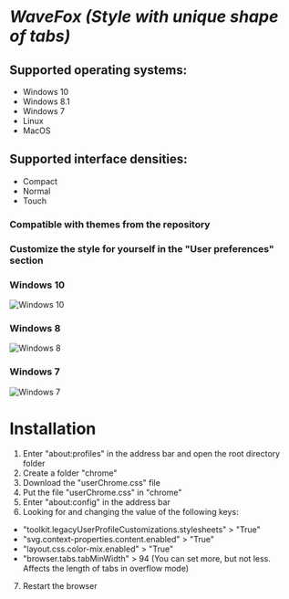# *WaveFox (Style with unique shape of tabs)*

## Supported operating systems:
* Windows 10
* Windows 8.1
* Windows 7
* Linux 
* MacOS

## Supported interface densities:
* Compact
* Normal
* Touch

### Compatible with themes from the repository

### Customize the style for yourself in the "User preferences" section

### Windows 10
![Windows 10](https://user-images.githubusercontent.com/85301851/123125139-ee92c380-d450-11eb-8458-1e12fdc7e847.png)

### Windows 8
![Windows 8](https://user-images.githubusercontent.com/85301851/123125196-f94d5880-d450-11eb-93c3-c1d0331a8069.png)

### Windows 7
![Windows 7](https://user-images.githubusercontent.com/85301851/123125224-fe120c80-d450-11eb-8410-f9d90e5d5d9b.png)

# Installation
1) Enter "about:profiles" in the address bar and open the root directory folder
2) Create a folder "chrome"
3) Download the "userChrome.css" file
4) Put the file "userChrome.css" in "chrome"
5) Enter "about:config" in the address bar
6) Looking for and changing the value of the following keys:
* "toolkit.legacyUserProfileCustomizations.stylesheets" > "True"
* "svg.context-properties.content.enabled" > "True"
* "layout.css.color-mix.enabled" > "True"
* "browser.tabs.tabMinWidth" > 94 (You can set more, but not less. Affects the length of tabs in overflow mode)
7) Restart the browser
